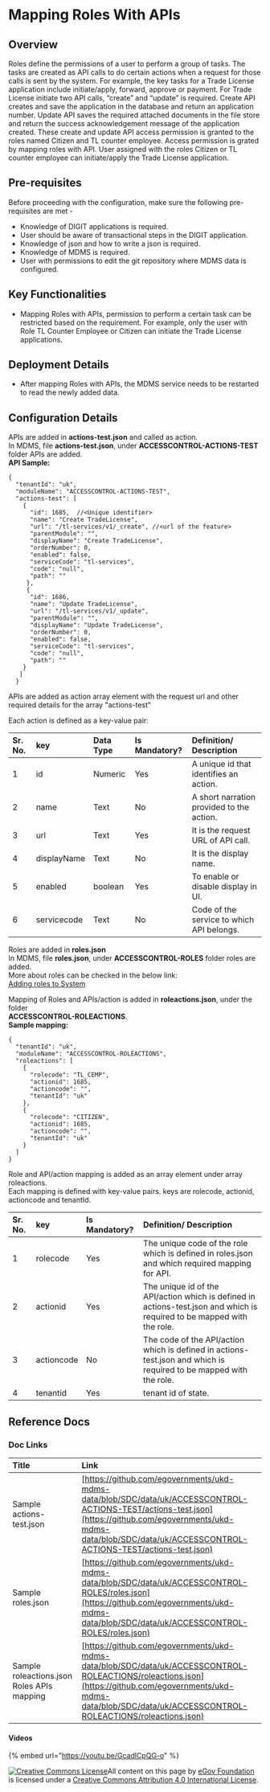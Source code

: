 # Mapping Roles With APIs

## Overview <a id="Overview"></a>

Roles define the permissions of a user to perform a group of tasks. The tasks are created as API calls to do certain actions when a request for those calls is sent by the system. For example, the key tasks for a Trade License application include initiate/apply, forward, approve or payment. For Trade License initiate two API calls, “create” and “update” is required. Create API creates and save the application in the database and return an application number. Update API saves the required attached documents in the file store and return the success acknowledgement message of the application created. These create and update API access permission is granted to the roles named Citizen and TL counter employee. Access permission is grated by mapping roles with API. User assigned with the roles Citizen or TL counter employee can initiate/apply the Trade License application.

## Pre-requisites <a id="Pre-requisites"></a>

Before proceeding with the configuration, make sure the following pre-requisites are met -

* Knowledge of DIGIT applications is required.
* User should be aware of transactional steps in the DIGIT application.
* Knowledge of json and how to write a json is required.
* Knowledge of MDMS is required.
* User with permissions to edit the git repository where MDMS data is configured.

## Key Functionalities <a id="Key-Functionalities"></a>

* Mapping Roles with APIs, permission to perform a certain task can be restricted based on the requirement. For example, only the user with Role TL Counter Employee or Citizen can initiate the Trade License applications.

## Deployment Details <a id="Deployment-Details"></a>

* After mapping Roles with APIs, the MDMS service needs to be restarted to read the newly added data.

## Configuration Details <a id="Configuration-Details"></a>

APIs are added in **actions-test.json** and called as action.  
In MDMS, file **actions-test.json**, under **ACCESSCONTROL-ACTIONS-TEST** folder APIs are added.  
**API Sample:**

```text
{
  "tenantId": "uk",
  "moduleName": "ACCESSCONTROL-ACTIONS-TEST",
  "actions-test": [
    {
      "id": 1685,  //<Unique identifier>
      "name": "Create TradeLicense",
      "url": "/tl-services/v1/_create", //<url of the feature>
      "parentModule": "",
      "displayName": "Create TradeLicense",
      "orderNumber": 0,
      "enabled": false,
      "serviceCode": "tl-services",
      "code": "null",
      "path": ""
     },
     {
      "id": 1686,
      "name": "Update TradeLicense",
      "url": "/tl-services/v1/_update",
      "parentModule": "",
      "displayName": "Update TradeLicense",
      "orderNumber": 0,
      "enabled": false,
      "serviceCode": "tl-services",
      "code": "null",
      "path": ""
    }
   ]
  }
```

APIs are added as action array element with the request url and other required details for the array "actions-test"

Each action is defined as a key-value pair:

| Sr. No. | key | Data Type | Is Mandatory? | Definition/ Description |
| :--- | :--- | :--- | :--- | :--- |
| 1 | id | Numeric | Yes | A unique id that identifies an action. |
| 2 | name | Text | No | A short narration provided to the action. |
| 3 | url | Text | Yes | It is the request URL of API call. |
| 4 | displayName | Text | No | It is the display name. |
| 5 | enabled | boolean | Yes | To enable or disable display in UI. |
| 6 | servicecode | Text | No | Code of the service to which API belongs. |

Roles are added in **roles.json**  
In MDMS, file **roles.json**, under **ACCESSCONTROL-ROLES** folder roles are added.  
More about roles can be checked in the below link:  
[Adding roles to System](https://digit-discuss.atlassian.net/wiki/spaces/DD/pages/717946899/Adding+roles+to+System)

Mapping of Roles and APIs/action is added in **roleactions.json**, under the folder  
**ACCESSCONTROL-ROLEACTIONS**.  
**Sample mapping:**

```text
{
  "tenantId": "uk",
  "moduleName": "ACCESSCONTROL-ROLEACTIONS",
  "roleactions": [
    {
      "rolecode": "TL_CEMP",
      "actionid": 1685,
      "actioncode": "",
      "tenantId": "uk"
    },
    {
      "rolecode": "CITIZEN",
      "actionid": 1685,
      "actioncode": "",
      "tenantId": "uk"
    }
  ]
}
```

Role and API/action mapping is added as an array element under array roleactions.  
Each mapping is defined with key-value pairs. keys are rolecode, actionid, actioncode and tenantId.

| Sr. No. | key | Is Mandatory? | Definition/ Description |
| :--- | :--- | :--- | :--- |
| 1 | rolecode | Yes | The unique code of the role which is defined in roles.json and which required mapping for API. |
| 2 | actionid | Yes | The unique id of the API/action which is defined in actions-test.json and which is required to be mapped with the role. |
| 3 | actioncode | No | The code of the API/action which is defined in actions-test.json and which is required to be mapped with the role. |
| 4 | tenantid | Yes | tenant id of state. |

## Reference Docs <a id="Reference-Docs"></a>

### Doc Links <a id="Doc-Links"></a>

| **Title** | **Link** |
| :--- | :--- |
| Sample actions-test.json | [https://github.com/egovernments/ukd-mdms-data/blob/SDC/data/uk/ACCESSCONTROL-ACTIONS-TEST/actions-test.json](https://github.com/egovernments/ukd-mdms-data/blob/SDC/data/uk/ACCESSCONTROL-ACTIONS-TEST/actions-test.json) |
| Sample roles.json | [https://github.com/egovernments/ukd-mdms-data/blob/SDC/data/uk/ACCESSCONTROL-ROLES/roles.json](https://github.com/egovernments/ukd-mdms-data/blob/SDC/data/uk/ACCESSCONTROL-ROLES/roles.json) |
| Sample roleactions.json Roles APIs mapping | [https://github.com/egovernments/ukd-mdms-data/blob/SDC/data/uk/ACCESSCONTROL-ROLEACTIONS/roleactions.json](https://github.com/egovernments/ukd-mdms-data/blob/SDC/data/uk/ACCESSCONTROL-ROLEACTIONS/roleactions.json) |

#### Videos

{% embed url="https://youtu.be/GcadlCpQG-o" %}





 [![Creative Commons License](https://i.creativecommons.org/l/by/4.0/80x15.png)​](http://creativecommons.org/licenses/by/4.0/)All content on this page by [eGov Foundation](https://egov.org.in/) is licensed under a [Creative Commons Attribution 4.0 International License](http://creativecommons.org/licenses/by/4.0/).

